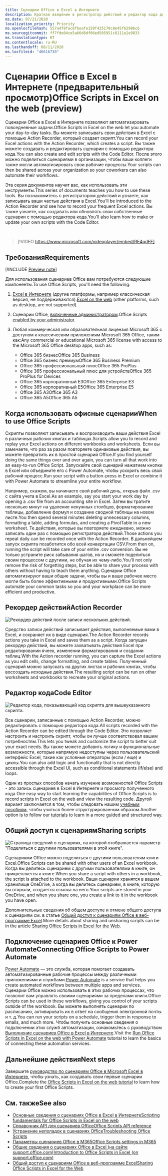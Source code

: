```yaml
---
title: Сценарии Office в Excel в Интернете
description: Краткое введение в регистратор действий и редактор кода для сценариев Office.
ms.date: 07/21/2020
localization_priority: Priority
ms.openlocfilehash: 557a4f8fac8fbeafe150f425170c8e45f62986c6
ms.sourcegitcommit: ff7fde04ce5a66d8df06ed505951c8111e2e9833
ms.translationtype: HT
ms.contentlocale: ru-RU
ms.lasthandoff: 08/11/2020
ms.locfileid: "46616730"
---
```

# <a name="office-scripts-in-excel-on-the-web-preview"></a><span data-ttu-id="97a53-103">Сценарии Office в Excel в Интернете (предварительный просмотр)</span><span class="sxs-lookup"><span data-stu-id="97a53-103">Office Scripts in Excel on the web (preview)</span></span>

<span data-ttu-id="97a53-104">Сценарии Office в Excel в Интернете позволяют автоматизировать повседневные задачи.</span><span class="sxs-lookup"><span data-stu-id="97a53-104">Office Scripts in Excel on the web let you automate your day-to-day tasks.</span></span> <span data-ttu-id="97a53-105">Вы можете записывать свои действия в Excel с помощью Action Recorder, который создает скрипт.</span><span class="sxs-lookup"><span data-stu-id="97a53-105">You can record your Excel actions with the Action Recorder, which creates a script.</span></span> <span data-ttu-id="97a53-106">Вы также можете создавать и редактировать сценарии с помощью редактора кода.</span><span class="sxs-lookup"><span data-stu-id="97a53-106">You can also create and edit scripts with the Code Editor.</span></span> <span data-ttu-id="97a53-107">После этого можно поделиться сценариями в организации, чтобы ваши коллеги также могли автоматизировать свои рабочие процессы.</span><span class="sxs-lookup"><span data-stu-id="97a53-107">Your scripts can then be shared across your organization so your coworkers can also automate their workflows.</span></span>

<span data-ttu-id="97a53-108">Эта серия документов научит вас, как использовать эти инструменты.</span><span class="sxs-lookup"><span data-stu-id="97a53-108">This series of documents teaches you how to use these tools.</span></span> <span data-ttu-id="97a53-109">Вы познакомитесь с регистратором действий и узнаете, как записывать ваши частые действия в Excel.</span><span class="sxs-lookup"><span data-stu-id="97a53-109">You'll be introduced to the Action Recorder and see how to record your frequent Excel actions.</span></span> <span data-ttu-id="97a53-110">Вы также узнаете, как создавать или обновлять свои собственные сценарии с помощью редактора кода.</span><span class="sxs-lookup"><span data-stu-id="97a53-110">You'll also learn how to make or update your own scripts with the Code Editor.</span></span>

<br>

> [!VIDEO https://www.microsoft.com/videoplayer/embed/RE4qdFF]

## <a name="requirements"></a><span data-ttu-id="97a53-111">Требования</span><span class="sxs-lookup"><span data-stu-id="97a53-111">Requirements</span></span>

[!INCLUDE [Preview note](../includes/preview-note.md)]

<span data-ttu-id="97a53-112">Для использования сценариев Office вам потребуются следующие компоненты.</span><span class="sxs-lookup"><span data-stu-id="97a53-112">To use Office Scripts, you'll need the following.</span></span>

1. <span data-ttu-id="97a53-113">[Excel в Интернете](https://www.office.com/launch/excel) (другие платформы, например классическая версия, не поддерживаются).</span><span class="sxs-lookup"><span data-stu-id="97a53-113">[Excel on the web](https://www.office.com/launch/excel) (other platforms, such as desktop, are not supported).</span></span>
1. <span data-ttu-id="97a53-114">Сценарии Office, [включенные администратором](https://support.office.com/article/office-scripts-settings-in-m365-19d3c51a-6ca2-40ab-978d-60fa49554dcf).</span><span class="sxs-lookup"><span data-stu-id="97a53-114">Office Scripts [enabled by your administrator](https://support.office.com/article/office-scripts-settings-in-m365-19d3c51a-6ca2-40ab-978d-60fa49554dcf).</span></span>
1. <span data-ttu-id="97a53-115">Любая коммерческая или образовательная лицензия Microsoft 365 с доступом к классическим приложениям Microsoft 365 Office, таким как:</span><span class="sxs-lookup"><span data-stu-id="97a53-115">Any commercial or educational Microsoft 365 license with access to the Microsoft 365 Office desktop apps, such as:</span></span>

    - <span data-ttu-id="97a53-116">Office 365 бизнес</span><span class="sxs-lookup"><span data-stu-id="97a53-116">Office 365 Business</span></span>
    - <span data-ttu-id="97a53-117">Office 365 бизнес премиум</span><span class="sxs-lookup"><span data-stu-id="97a53-117">Office 365 Business Premium</span></span>
    - <span data-ttu-id="97a53-118">Office 365 профессиональный плюс</span><span class="sxs-lookup"><span data-stu-id="97a53-118">Office 365 ProPlus</span></span>
    - <span data-ttu-id="97a53-119">Office 365 профессиональный плюс для устройств</span><span class="sxs-lookup"><span data-stu-id="97a53-119">Office 365 ProPlus for Devices</span></span>
    - <span data-ttu-id="97a53-120">Office 365 корпоративный E3</span><span class="sxs-lookup"><span data-stu-id="97a53-120">Office 365 Enterprise E3</span></span>
    - <span data-ttu-id="97a53-121">Office 365 корпоративный E5</span><span class="sxs-lookup"><span data-stu-id="97a53-121">Office 365 Enterprise E5</span></span>
    - <span data-ttu-id="97a53-122">Office 365 A3</span><span class="sxs-lookup"><span data-stu-id="97a53-122">Office 365 A3</span></span>
    - <span data-ttu-id="97a53-123">Office 365 A5</span><span class="sxs-lookup"><span data-stu-id="97a53-123">Office 365 A5</span></span>

## <a name="when-to-use-office-scripts"></a><span data-ttu-id="97a53-124">Когда использовать офисные сценарии</span><span class="sxs-lookup"><span data-stu-id="97a53-124">When to use Office Scripts</span></span>

<span data-ttu-id="97a53-125">Скрипты позволяют записывать и воспроизводить ваши действия Excel в различных рабочих книгах и таблицах.</span><span class="sxs-lookup"><span data-stu-id="97a53-125">Scripts allow you to record and replay your Excel actions on different workbooks and worksheets.</span></span> <span data-ttu-id="97a53-126">Если вы замечаете, что раз за разом повторяете одинаковые действия, вы можете превратить их в простой сценарий Office.</span><span class="sxs-lookup"><span data-stu-id="97a53-126">If you find yourself doing the same things over and over again, you can turn all that work into an easy-to-run Office Script.</span></span> <span data-ttu-id="97a53-127">Запускайте свой сценарий нажатием кнопки в Excel или объедините его с Power Automate, чтобы ускорить весь свой рабочий процесс.</span><span class="sxs-lookup"><span data-stu-id="97a53-127">Run your script with a button-press in Excel or combine it with Power Automate to streamline your entire workflow.</span></span>

<span data-ttu-id="97a53-128">Например, скажем, вы начинаете свой рабочий день, открыв файл .csv с сайта учета в Excel.</span><span class="sxs-lookup"><span data-stu-id="97a53-128">As an example, say you start your work day by opening a .csv file from an accounting site in Excel.</span></span> <span data-ttu-id="97a53-129">Затем вы тратите несколько минут на удаление ненужных столбцов, форматирование таблицы, добавление формул и создание сводной таблицы на новом листе.</span><span class="sxs-lookup"><span data-stu-id="97a53-129">You then spend several minutes deleting unnecessary columns, formatting a table, adding formulas, and creating a PivotTable in a new worksheet.</span></span> <span data-ttu-id="97a53-130">Те действия, которые вы повторяете ежедневно, можно записать один раз с помощью регистратора действий.</span><span class="sxs-lookup"><span data-stu-id="97a53-130">Those actions you repeat daily can be recorded once with the Action Recorder.</span></span> <span data-ttu-id="97a53-131">В дальнейшем запуск скрипта позаботится обо всей конвертации CSV.</span><span class="sxs-lookup"><span data-stu-id="97a53-131">From then on, running the script will take care of your entire .csv conversion.</span></span> <span data-ttu-id="97a53-132">Вы не только устраните риск забывания шагов, но и сможете поделиться своим процессом с другими, не обучая их чему-либо.</span><span class="sxs-lookup"><span data-stu-id="97a53-132">You'll not only remove the risk of forgetting steps, but be able to share your process with others without having to teach them anything.</span></span> <span data-ttu-id="97a53-133">Сценарии Office автоматизируют ваши общие задачи, чтобы вы и ваше рабочее место могли быть более эффективными и продуктивными.</span><span class="sxs-lookup"><span data-stu-id="97a53-133">Office Scripts automate your common tasks so you and your workplace can be more efficient and productive.</span></span>

## <a name="action-recorder"></a><span data-ttu-id="97a53-134">Рекордер действий</span><span class="sxs-lookup"><span data-stu-id="97a53-134">Action Recorder</span></span>

![Рекордер действий после записи нескольких действий.](../images/action-recorder-intro.png)

<span data-ttu-id="97a53-136">Средство записи действий записывает действия, выполняемые вами в Excel, и сохраняет их в виде сценария.</span><span class="sxs-lookup"><span data-stu-id="97a53-136">The Action Recorder records actions you take in Excel and saves them as a script.</span></span> <span data-ttu-id="97a53-137">Когда запущен рекордер действий, вы можете захватывать действия Excel при редактировании ячеек, изменении форматирования и создании таблиц.</span><span class="sxs-lookup"><span data-stu-id="97a53-137">With the Action recorder running, you can capture the Excel actions as you edit cells, change formatting, and create tables.</span></span> <span data-ttu-id="97a53-138">Полученный сценарий можно запускать на других листах и рабочих книгах, чтобы воссоздать исходные действия.</span><span class="sxs-lookup"><span data-stu-id="97a53-138">The resulting script can be run on other worksheets and workbooks to recreate your original actions.</span></span>

## <a name="code-editor"></a><span data-ttu-id="97a53-139">Редактор кода</span><span class="sxs-lookup"><span data-stu-id="97a53-139">Code Editor</span></span>

![Редактор кода, показывающий код скрипта для вышеуказанного скрипта.](../images/code-editor-intro.png)

<span data-ttu-id="97a53-141">Все сценарии, записанные с помощью Action Recorder, можно редактировать с помощью редактора кода.</span><span class="sxs-lookup"><span data-stu-id="97a53-141">All scripts recorded with the Action Recorder can be edited through the Code Editor.</span></span> <span data-ttu-id="97a53-142">Это позволяет настроить и настроить скрипт, чтобы он лучше соответствовал вашим потребностям.</span><span class="sxs-lookup"><span data-stu-id="97a53-142">This lets you tweak and customize the script to better suit your exact needs.</span></span> <span data-ttu-id="97a53-143">Вы также можете добавить логику и функциональные возможности, которые напрямую недоступны через пользовательский интерфейс Excel, такие как условные операторы (если / еще) и циклы.</span><span class="sxs-lookup"><span data-stu-id="97a53-143">You can also add logic and functionality that is not directly accessible through the Excel UI, such as conditional statements (if/else) and loops.</span></span>

<span data-ttu-id="97a53-144">Один из простых способов начать изучение возможностей Office Scripts - это запись сценариев в Excel в Интернете и просмотр полученного кода.</span><span class="sxs-lookup"><span data-stu-id="97a53-144">One easy way to start learning the capabilities of Office Scripts is to record scripts in Excel on the web and view the resulting code.</span></span> <span data-ttu-id="97a53-145">Другой вариант заключается в том, чтобы следовать нашим [учебным пособиям](../tutorials/excel-tutorial.md), чтобы учиться более структурированным образом.</span><span class="sxs-lookup"><span data-stu-id="97a53-145">Another option is to follow our [tutorials](../tutorials/excel-tutorial.md) to learn in a more guided and structured way.</span></span>

## <a name="sharing-scripts"></a><span data-ttu-id="97a53-146">Общий доступ к сценариям</span><span class="sxs-lookup"><span data-stu-id="97a53-146">Sharing scripts</span></span>

![Страница сведений о сценариях, на которой отображается параметр "Поделиться с другими пользователями в этой книге".](../images/script-sharing.png)

<span data-ttu-id="97a53-148">Сценариями Office можно поделиться с другими пользователям книги Excel.</span><span class="sxs-lookup"><span data-stu-id="97a53-148">Office Scripts can be shared with other users of an Excel workbook.</span></span> <span data-ttu-id="97a53-149">Когда вы делитесь сценарием с другими пользователями в книге, он прикрепляется к книге.</span><span class="sxs-lookup"><span data-stu-id="97a53-149">When you share a script with others in a workbook, the script is attached to the workbook.</span></span> <span data-ttu-id="97a53-150">Ваши сценарии хранятся в вашем хранилище OneDrive, а когда вы делитесь сценарием, в книге, которую вы открыли, создается ссылка на него.</span><span class="sxs-lookup"><span data-stu-id="97a53-150">Your scripts are stored in your OneDrive, and when you share one, you create a link to it in the workbook you have open.</span></span>

<span data-ttu-id="97a53-151">Дополнительные сведения об общем доступе и отмене общего доступа к сценариям см. в статье [Общий доступ к сценариям Office в веб-программе Excel](https://support.microsoft.com/office/sharing-office-scripts-in-excel-for-the-web-226eddbc-3a44-4540-acfe-fccda3d1122b?storagetype=live&ui=en-US&rs=en-US&ad=US).</span><span class="sxs-lookup"><span data-stu-id="97a53-151">More details about sharing and unsharing scripts can be in the article [Sharing Office Scripts in Excel for the Web](https://support.microsoft.com/office/sharing-office-scripts-in-excel-for-the-web-226eddbc-3a44-4540-acfe-fccda3d1122b?storagetype=live&ui=en-US&rs=en-US&ad=US).</span></span>

## <a name="connecting-office-scripts-to-power-automate"></a><span data-ttu-id="97a53-152">Подключение сценариев Office к Power Automate</span><span class="sxs-lookup"><span data-stu-id="97a53-152">Connecting Office Scripts to Power Automate</span></span>

<span data-ttu-id="97a53-153">[Power Automate](https://flow.microsoft.com/) — это служба, которая помогает создавать автоматизированные рабочие процессы между различными приложениями и службами.</span><span class="sxs-lookup"><span data-stu-id="97a53-153">[Power Automate](https://flow.microsoft.com/) is a service that helps you create automated workflows between multiple apps and services.</span></span> <span data-ttu-id="97a53-154">Сценарии Office можно использовать в этих рабочих процессах, что позволит вам управлять своими сценариями за пределами книги.</span><span class="sxs-lookup"><span data-stu-id="97a53-154">Office Scripts can be used in these workflows, giving you control of your scripts outside of the workbook.</span></span> <span data-ttu-id="97a53-155">Вы можете выполнять сценарии по расписанию, активировать их в ответ на сообщения электронной почты и т. д.</span><span class="sxs-lookup"><span data-stu-id="97a53-155">You can run your scripts on a schedule, trigger them in response to emails, and much more.</span></span> <span data-ttu-id="97a53-156">Чтобы получить основные сведения о подключении этих служб автоматизации, ознакомьтесь с руководством [Выполнение сценариев Office в Excel в Интернете](../tutorials/excel-power-automate-manual.md).</span><span class="sxs-lookup"><span data-stu-id="97a53-156">Visit the [Run Office Scripts in Excel on the web with Power Automate](../tutorials/excel-power-automate-manual.md) tutorial to learn the basics of connecting these automation services.</span></span>

## <a name="next-steps"></a><span data-ttu-id="97a53-157">Дальнейшие действия</span><span class="sxs-lookup"><span data-stu-id="97a53-157">Next steps</span></span>

<span data-ttu-id="97a53-158">Завершите [руководство по сценариям Office в Microsoft Excel в Интернете](../tutorials/excel-tutorial.md), чтобы узнать, как создавать свои первые сценарии Office.</span><span class="sxs-lookup"><span data-stu-id="97a53-158">Complete the [Office Scripts in Excel on the web tutorial](../tutorials/excel-tutorial.md) to learn how to create your first Office Scripts.</span></span>

## <a name="see-also"></a><span data-ttu-id="97a53-159">См. также</span><span class="sxs-lookup"><span data-stu-id="97a53-159">See also</span></span>

- [<span data-ttu-id="97a53-160">Основные сведения о сценариях Office в Excel в Интернете</span><span class="sxs-lookup"><span data-stu-id="97a53-160">Scripting fundamentals for Office Scripts in Excel on the web</span></span>](../develop/scripting-fundamentals.md)
- [<span data-ttu-id="97a53-161">Справочник API для сценариев Office</span><span class="sxs-lookup"><span data-stu-id="97a53-161">Office Scripts API reference</span></span>](/javascript/api/office-scripts/overview)
- [<span data-ttu-id="97a53-162">Устранение неполадок в сценариях Office</span><span class="sxs-lookup"><span data-stu-id="97a53-162">Troubleshooting Office Scripts</span></span>](../testing/troubleshooting.md)
- [<span data-ttu-id="97a53-163">Параметры сценариев Office в M365</span><span class="sxs-lookup"><span data-stu-id="97a53-163">Office Scripts settings in M365</span></span>](https://support.office.com/article/office-scripts-settings-in-m365-19d3c51a-6ca2-40ab-978d-60fa49554dcf)
- [<span data-ttu-id="97a53-164">Общие сведения о сценариях Office в Excel (на сайте support.office.com)</span><span class="sxs-lookup"><span data-stu-id="97a53-164">Introduction to Office Scripts in Excel (on support.office.com)</span></span>](https://support.office.com/article/introduction-to-office-scripts-in-excel-9fbe283d-adb8-4f13-a75b-a81c6baf163a)
- [<span data-ttu-id="97a53-165">Общий доступ к сценариям Office в веб-программе Excel</span><span class="sxs-lookup"><span data-stu-id="97a53-165">Sharing Office Scripts in Excel for the Web</span></span>](https://support.microsoft.com/office/sharing-office-scripts-in-excel-for-the-web-226eddbc-3a44-4540-acfe-fccda3d1122b?storagetype=live&ui=en-US&rs=en-US&ad=US)
